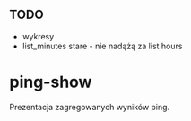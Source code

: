 ## TODO
* wykresy
* list_minutes stare - nie nadążą za list hours

# ping-show
Prezentacja zagregowanych wyników ping.
